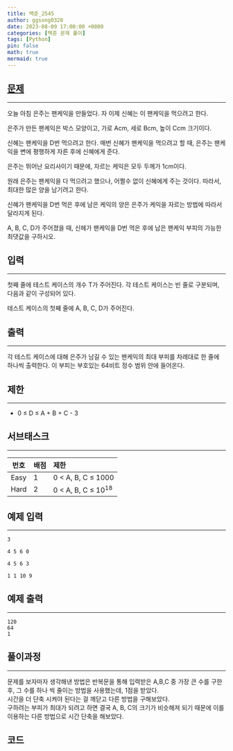 ```yaml
---
title: 백준_2545
author: ggsong0328
date: 2023-08-09 17:00:00 +0800
categories: [백준 문제 풀이]
tags: [Python]
pin: false
math: true
mermaid: true
---
```


## __[문제](https://www.acmicpc.net/problem/2545)__
***
오늘 아침 은주는 팬케익을 만들었다. 자 이제 신혜는 이 팬케익을 먹으려고 한다.

은주가 만든 팬케익은 박스 모양이고, 가로 Acm, 세로 Bcm, 높이 Ccm 크기이다.

신혜는 팬케익을 D번 먹으려고 한다. 매번 신혜가 팬케익을 먹으려고 할 때, 은주는 팬케익을 변에 평행하게 자른 후에 신혜에게 준다.

은주는 뛰어난 요리사이기 때문에, 자르는 케익은 모두 두께가 1cm이다.

원래 은주는 팬케익을 다 먹으려고 했으나, 어쩔수 없이 신혜에게 주는 것이다. 따라서, 최대한 많은 양을 남기려고 한다.

신혜가 팬케익을 D번 먹은 후에 남은 케익의 양은 은주가 케익을 자르는 방법에 따라서 달라지게 된다.

A, B, C, D가 주어졌을 때, 신헤가 팬케익을 D번 먹은 후에 남은 팬케익 부피의 가능한 최댓값을 구하시오.

## __입력__
***
첫째 줄에 테스트 케이스의 개수 T가 주어진다. 각 테스트 케이스는 빈 줄로 구분되며, 다음과 같이 구성되어 있다.

테스트 케이스의 첫째 줄에 A, B, C, D가 주어진다.

## __출력__
***
각 테스트 케이스에 대해 은주가 남길 수 있는 팬케익의 최대 부피를 차례대로 한 줄에 하나씩 출력한다. 이 부피는 부호있는 64비트 정수 범위 안에 들어온다.

## __제한__
***
+ 0 ≤ D ≤ A + B + C - 3

## __서브태스크__
***

|번호|배점|제한|
|:---:|:---|:--------|
|Easy|1|0 < A, B, C ≤ 1000|
|Hard|2|0 < A, B, C ≤ 10<sup>18|

## 예제 입력
***
    3

    4 5 6 0

    4 5 6 3

    1 1 10 9

## 예제 출력
***
    120
    64
    1

## __풀이과정__
***
문제를 보자마자 생각해낸 방법은 반복문을 통해 입력받은 A,B,C 중 가장 큰 수를 구한 후, 그 수를 하나 씩 줄이는 방법을 사용했는데, 1점을 받았다. <br>
시간을 더 단축 시켜야 된다는 걸 깨닫고 다른 방법을 구해보았다. <br>
구하려는 부피가 최대가 되려고 하면 결국 A, B, C의 크기가 비슷해져 되기 때문에 이를 이용하는 다른 방법으로 시간 단축을 해보았다.

## __코드__
<script src="https://gist.github.com/ggsong0328/58c37b31d6d1a4ccccd6120411cf6171.js"></script>